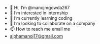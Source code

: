 - 👋 Hi, I’m @manojmgowda267
- 👀 I’m interested in internship
- 🌱 I’m currently learning coding
- 💞️ I’m looking to collaborate on a company
- 📫 How to reach me email me
- alphamanoj17@gmail.com

<!---
manojmgowda267/manojmgowda267 is a ✨ special ✨ repository because its `README.md` (this file) appears on your GitHub profile.
You can click the Preview link to take a look at your changes.
--->
